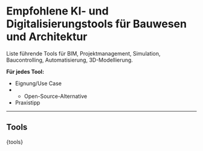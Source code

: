 # Empfohlene KI- und Digitalisierungstools für Bauwesen und Architektur

Liste führende Tools für BIM, Projektmanagement, Simulation, Baucontrolling, Automatisierung, 3D-Modellierung.

**Für jedes Tool:**
- Eignung/Use Case
- - Open-Source-Alternative
- Praxistipp

---

## Tools

{tools}